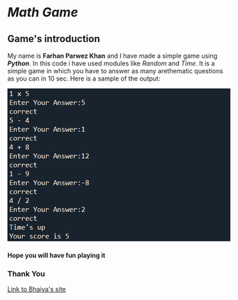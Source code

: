# ***Math Game***
## Game's introduction
My name is **Farhan Parwez Khan** and I have made a simple game using ***Python***. In this code i have used modules like *Random* and *Time*.
It is a simple game in which you have to answer as many arethematic questions as you can in 10 sec.
Here is a sample of the output:

![codeimage](coderunimage.png)
#### Hope you will have fun playing it
### Thank You
[Link to Bhaiya's site](https://Kaysan-Parwez-Khan.github.io/firstwebsite.github.io/index.html)
